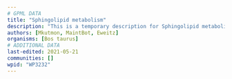```yaml
---
# GPML DATA
title: "Sphingolipid metabolism"
description: "This is a temporary description for Sphingolipid metabolism"
authors: [Mkutmon, MaintBot, Eweitz]
organisms: [Bos taurus]
# ADDITIONAL DATA
last-edited: 2021-05-21
communities: []
wpid: "WP3232"
---
```

